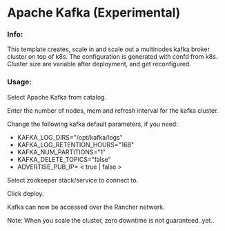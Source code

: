 # Apache Kafka (Experimental)

### Info:

 This template creates, scale in and scale out a multinodes kafka broker cluster on top of k8s. The configuration is generated with confd from k8s. 
 Cluster size are variable after deployment, and get reconfigured.
 
 
### Usage:

 Select Apache Kafka from catalog. 
 
 Enter the number of nodes, mem and refresh interval for the kafka cluster.
 
 Change the following kafka default parameters, if you need:

- KAFKA_LOG_DIRS="/opt/kafka/logs"
- KAFKA_LOG_RETENTION_HOURS="168"
- KAFKA_NUM_PARTITIONS="1"
- KAFKA_DELETE_TOPICS="false"
- ADVERTISE_PUB_IP= < true | false >

 Select zookeeper stack/service to connect to.
 
 Click deploy.
 
 Kafka can now be accessed over the Rancher network. 

 Note: When you scale the cluster, zero downtime is not guaranteed..yet..

